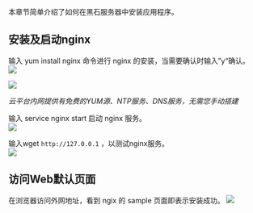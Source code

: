 
本章节简单介绍了如何在黑石服务器中安装应用程序。

## 安装及启动nginx

输入 yum install nginx 命令进行 nginx 的安装，当需要确认时输入”y“确认。</br>
![](http://mc.qcloudimg.com/static/img/bcbc2a1efa0ee48d95d7523c3ecc90de/image.png)

![](http://mc.qcloudimg.com/static/img/9c53c65d74936fb9f48f568e5583c564/image.png)

*云平台内网提供有免费的YUM源、NTP服务、DNS服务，无需您手动搭建*

输入 service nginx start 启动 nginx 服务。</br>
![](http://mc.qcloudimg.com/static/img/24a8f432b79735ca3205aa8d8f9ea1c3/image.png)

输入wget `http://127.0.0.1`  ，以测试nginx服务。</br>
![](http://mc.qcloudimg.com/static/img/769eddd75ce79dc2b94ba0427be16e25/image.png)

## 访问Web默认页面
在浏览器访问外网地址，看到 ngix 的 sample 页面即表示安装成功。
![](http://mc.qcloudimg.com/static/img/022a7e6c68969321e7b0483008c4cf12/image.png)
